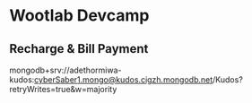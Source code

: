 # Wootlab Devcamp

## Recharge & Bill Payment

mongodb+srv://adethormiwa-kudos:cyberSaber1.mongo@kudos.cigzh.mongodb.net/Kudos?retryWrites=true&w=majority

